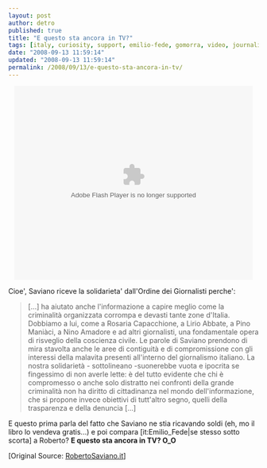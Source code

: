 ```yaml
---
layout: post
author: detro
published: true
title: "E questo sta ancora in TV?"
tags: [italy, curiosity, support, emilio-fede, gomorra, video, journalist, roberto-saviano, news-and-politics, camorra, italian]
date: "2008-09-13 11:59:14"
updated: "2008-09-13 11:59:14"
permalink: /2008/09/13/e-questo-sta-ancora-in-tv/
---
```


<div align="center">
<embed src="http://blip.tv/play/AczXIIriew" type="application/x-shockwave-flash" width="480" height="390" allowscriptaccess="always" allowfullscreen="true"></embed></div>

Cioe', Saviano riceve la solidarieta' dall'Ordine dei Giornalisti perche':
<blockquote>[...]
ha aiutato anche l'informazione a capire meglio come la criminalità organizzata corrompa e devasti tante zone d'Italia. Dobbiamo a lui, come a Rosaria Capacchione, a Lirio Abbate, a Pino Maniàci, a Nino Amadore e ad altri giornalisti, una fondamentale opera di risveglio della coscienza civile. Le parole di Saviano prendono di mira stavolta anche le aree di contiguità e di compromissione con gli interessi della malavita presenti all'interno del giornalismo italiano. La nostra solidarietà - sottolineano -suonerebbe vuota e ipocrita se fingessimo di non averle lette: è del tutto evidente che chi è compromesso o anche solo distratto nei confronti della grande criminalità non ha diritto di cittadinanza nel mondo dell'informazione, che si propone invece obiettivi di tutt'altro segno, quelli della trasparenza e della denuncia
[...]</blockquote>

E questo prima parla del fatto che Saviano ne stia ricavando soldi (eh, mo il libro lo vendeva gratis...) e poi compara [it:Emilio_Fede|se stesso sotto scorta] a Roberto? <strong>E questo sta ancora in TV? O_O</strong>

[Original Source: <a href="http://www.robertosaviano.it/documenti/9594">RobertoSaviano.it</a>]


